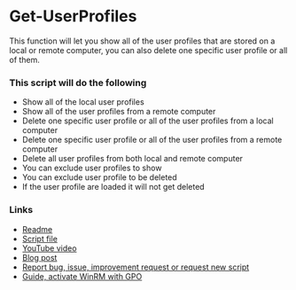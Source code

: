﻿# Get-UserProfiles
This function will let you show all of the user profiles that are stored on a local or remote computer, you can also delete one specific user profile or all of them.   
### This script will do the following
- Show all of the local user profiles
- Show all of the user profiles from a remote computer
- Delete one specific user profile or all of the user profiles from a local computer
- Delete one specific user profile or all of the user profiles from a remote computer
- Delete all user profiles from both local and remote computer
- You can exclude user profiles to show
- You can exclude user profile to be deleted
- If the user profile are loaded it will not get deleted

### Links
- [Readme](https://github.com/rstolpe/PowerShell-Scripts/blob/main/Windows/Get-UserProfiles.md)  
- [Script file](https://github.com/rstolpe/PowerShell-Scripts/blob/main/Windows/Get-UserProfiles.ps1)
- [YouTube video](https://youtube.com/shorts/SPPSHiMjVmA?feature=share)
- [Blog post](https://stolpe.io/script-to-delete-user-profiles-from-local-and-remote-computer/)
- [Report bug, issue, improvement request or request new script](https://github.com/rstolpe/PowerShell-Scripts/issues/new/choose)
- [Guide, activate WinRM with GPO](https://stolpe.io/enable-winrm-with-gpo/)